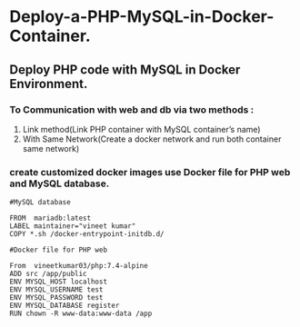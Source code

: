 # Deploy-a-PHP-MySQL-in-Docker-Container.
## Deploy PHP code with MySQL in Docker Environment.

### To Communication with web and db via two methods :
1. Link method(Link PHP container with MySQL container’s name) 
2. With Same Network(Create a docker network and run both container same network)


### create customized docker images use Docker file for PHP web and MySQL database.



```
#MySQL database

FROM  mariadb:latest
LABEL maintainer="vineet kumar"
COPY *.sh /docker-entrypoint-initdb.d/

```

```
#Docker file for PHP web

From  vineetkumar03/php:7.4-alpine
ADD src /app/public
ENV MYSQL_HOST localhost
ENV MYSQL_USERNAME test
ENV MYSQL_PASSWORD test
ENV MYSQL_DATABASE register
RUN chown -R www-data:www-data /app

```

